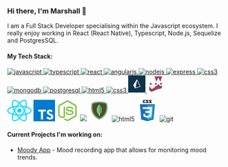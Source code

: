 ### Hi there, I'm Marshall 👋

I am a Full Stack Developer specialising within the Javascript ecosystem. I really enjoy working in React (React Native), Typescript, Node.js, Sequelize and PostgresSQL.

<h4>My Tech Stack:</h4>

<p><a href="https://developer.mozilla.org/en-US/docs/Web/JavaScript" rel="nofollow"> <img src="https://camo.githubusercontent.com/fd2e93802d3721ee42f49b505ffe71349f8ed87e86c96fcb96e746505faf0d23/68747470733a2f2f69636f6e67722e616d2f64657669636f6e2f6a6176617363726970742d6f726967696e616c2e7376673f73697a653d31323826636f6c6f723d63757272656e74436f6c6f72" alt="javascript" width="40" height="40" data-canonical-src="https://icongr.am/devicon/javascript-original.svg?size=128&amp;color=currentColor" style="max-width:100%;"> </a>
<a href="https://icongr.am/devicon/typescript-original.svg?size=128&amp;color=currentColor" rel="nofollow"> <img src="https://camo.githubusercontent.com/969941fee70809f2e154beb80b7f50f3d80a67eb35f7e5c8a47b614032ec7b6a/68747470733a2f2f69636f6e67722e616d2f64657669636f6e2f747970657363726970742d6f726967696e616c2e7376673f73697a653d31323826636f6c6f723d63757272656e74436f6c6f72" alt="typescript" width="40" height="40" data-canonical-src="https://icongr.am/devicon/typescript-original.svg?size=128&amp;color=currentColor" style="max-width:100%;"> </a>
<a href="https://reactjs.org/" rel="nofollow"> <img src="https://camo.githubusercontent.com/290939f8582a3cfe443a7d1d555e1403b6b9553fa97bc6f8db0e95771cce45f6/68747470733a2f2f69636f6e67722e616d2f64657669636f6e2f72656163742d6f726967696e616c2e7376673f73697a653d31323826636f6c6f723d63757272656e74436f6c6f72" alt="react" width="40" height="40" data-canonical-src="https://icongr.am/devicon/react-original.svg?size=128&amp;color=currentColor" style="max-width:100%;"> </a>
<a href="https://angular.io" rel="nofollow"> <img src="https://camo.githubusercontent.com/97c607d6bf4fcac0e1dcd3a60180dc8859efbdd4028df3ef678de79566ccf15a/68747470733a2f2f69636f6e67722e616d2f64657669636f6e2f616e67756c61726a732d6f726967696e616c2e7376673f73697a653d31323826636f6c6f723d63757272656e74436f6c6f72" alt="angularjs" width="40" height="40" data-canonical-src="https://icongr.am/devicon/angularjs-original.svg?size=128&amp;color=currentColor" style="max-width:100%;"> </a>
<a href="https://nodejs.org" rel="nofollow"> <img src="https://camo.githubusercontent.com/b6f3a358faa8d7b5a24528eef859f2200e930ddf058c9bbf2319f5294e5ddc89/68747470733a2f2f69636f6e67722e616d2f64657669636f6e2f6e6f64656a732d6f726967696e616c2d776f72646d61726b2e7376673f73697a653d31323826636f6c6f723d63757272656e74436f6c6f72" alt="nodejs" width="40" height="40" data-canonical-src="https://icongr.am/devicon/nodejs-original-wordmark.svg?size=128&amp;color=currentColor" style="max-width:100%;"> </a>
<a href="https://expressjs.com" rel="nofollow"> <img src="https://camo.githubusercontent.com/4f943da006980b03002bdbc3d40630c2e849f0131bfa8d1ee8e2714723df5e16/68747470733a2f2f69636f6e67722e616d2f64657669636f6e2f657870726573732d6f726967696e616c2d776f72646d61726b2e7376673f73697a653d31323826636f6c6f723d63757272656e74436f6c6f72" alt="express" width="40" height="40" data-canonical-src="https://icongr.am/devicon/express-original-wordmark.svg?size=128&amp;color=currentColor" style="max-width:100%;"> </a>
<a href="https://graphql.github.io/" rel="nofollow"> <img src="https://user-images.githubusercontent.com/25126281/102015838-d4678280-3d55-11eb-81d2-cd2a79ea3a82.png" alt="css3" width="40" height="40" style="max-width:100%;"> </a>
<a href="https://www.mongodb.com/" rel="nofollow"> <img src="https://camo.githubusercontent.com/d877614148260e402126c50c49552a4a34c81594c4030a7726d1be68f7135b72/68747470733a2f2f69636f6e67722e616d2f64657669636f6e2f6d6f6e676f64622d6f726967696e616c2d776f72646d61726b2e7376673f73697a653d31323826636f6c6f723d63757272656e74436f6c6f72" alt="mongodb" width="40" height="40" data-canonical-src="https://icongr.am/devicon/mongodb-original-wordmark.svg?size=128&amp;color=currentColor" style="max-width:100%;"> </a>
<a href="https://www.postgresql.org" rel="nofollow"> <img src="https://camo.githubusercontent.com/e3cc61d919bd70f7419bd1dd9d74b56e786efd0e5250c109b7a18d99ab1c1eaf/68747470733a2f2f69636f6e67722e616d2f64657669636f6e2f706f737467726573716c2d6f726967696e616c2d776f72646d61726b2e7376673f73697a653d31323826636f6c6f723d63757272656e74436f6c6f72" alt="postgresql" width="40" height="40" data-canonical-src="https://icongr.am/devicon/postgresql-original-wordmark.svg?size=128&amp;color=currentColor" style="max-width:100%;"> </a>
<a href="https://developer.mozilla.org/en-US/docs/Web/html" rel="nofollow"> <img src="https://camo.githubusercontent.com/ca2dd340a34ff89794d363b552a2acd0edbf30e7e84438fe979bb75b86d7f20d/68747470733a2f2f69636f6e67722e616d2f64657669636f6e2f68746d6c352d6f726967696e616c2d776f72646d61726b2e7376673f73697a653d31323826636f6c6f723d63757272656e74436f6c6f72" alt="html5" width="40" height="40" data-canonical-src="https://icongr.am/devicon/html5-original-wordmark.svg?size=128&amp;color=currentColor" style="max-width:100%;"> </a>
<a href="https://developer.mozilla.org/en-US/docs/Web/CSS" rel="nofollow"> <img src="https://camo.githubusercontent.com/85a8b97390bbadb88c3c5453648f18b0f50d27a4c593c23868cc9d43605c474f/68747470733a2f2f69636f6e67722e616d2f64657669636f6e2f637373332d6f726967696e616c2d776f72646d61726b2e7376673f73697a653d31323826636f6c6f723d63757272656e74436f6c6f72" alt="css3" width="40" height="40" data-canonical-src="https://icongr.am/devicon/css3-original-wordmark.svg?size=128&amp;color=currentColor" style="max-width:100%;"> </a>
<a href="https://www.prisma.io/" rel="nofollow"> <img src="https://github.com/ABJolis/ABJolis/raw/master/logos/prisma.png" alt="Prisma" width="40" height="40" style="max-width:100%;"> </a>
<a href="https://jestjs.io/" rel="nofollow"> <img src="https://github.com/ABJolis/ABJolis/raw/master/logos/jest.png" alt="Jest" width="40" height="40" style="max-width:100%;"> </a></p>
<span>
<img src='https://raw.githubusercontent.com/smartin88/smartin88/55feb0e04b454f02d4658d0d8e80946dc187d302/logos_react.svg' height='50' style='max-width:100%'>
<img src='https://github.com/geroalexander/geroalexander/blob/main/assets/TS.png?raw=true' height='50' style='max-width:100%'>
<img src='https://github.com/geroalexander/geroalexander/blob/main/assets/NODE.png?raw=true' height='50' style='max-width:100%'>
<img src='https://camo.githubusercontent.com/a58aff546649c1980c93bd8a583fd1e3c5377fd905218f10df00e8184a357286/68747470733a2f2f69636f6e67722e616d2f64657669636f6e2f706f737467726573716c2d6f726967696e616c2d776f72646d61726b2e7376673f73697a653d31323826636f6c6f723d666666666666' height='50' style='max-width:100%'>
<img src='https://github.com/geroalexander/geroalexander/blob/main/assets/MONGO.png?raw=true' height='50' style='max-width:100%'>
  <img src="https://camo.githubusercontent.com/ca2dd340a34ff89794d363b552a2acd0edbf30e7e84438fe979bb75b86d7f20d/68747470733a2f2f69636f6e67722e616d2f64657669636f6e2f68746d6c352d6f726967696e616c2d776f72646d61726b2e7376673f73697a653d31323826636f6c6f723d63757272656e74436f6c6f72" alt="html5" height="50" data-canonical-src="https://icongr.am/devicon/html5-original-wordmark.svg?size=128&amp;color=currentColor" style="max-width:100%;">
<img src='https://raw.githubusercontent.com/github/explore/80688e429a7d4ef2fca1e82350fe8e3517d3494d/topics/css/css.png' height='50'>
  <img src="https://camo.githubusercontent.com/e7a1a4cc187ec626ffacf138780f8f50d41480afb9af1a893941de702cc9f13e/68747470733a2f2f69636f6e67722e616d2f64657669636f6e2f6769742d6f726967696e616c2e7376673f73697a653d31323826636f6c6f723d63757272656e74436f6c6f72" alt="git" height="50" data-canonical-src="https://icongr.am/devicon/git-original.svg?size=128&amp;color=currentColor" style="max-width:100%;">
</span>

<h4>Current Projects I'm working on:</h4>
<ul>
  <li>
    <a href='https://github.com/BOUNCE8/MoodyApp/tree/development'>Moody App</a>  <span>- Mood recording app that allows for monitoring mood trends.</span>
  </li>
</ul>



<!--
**BOUNCE8/BOUNCE8** is a ✨ _special_ ✨ repository because its `README.md` (this file) appears on your GitHub profile.

Here are some ideas to get you started:

- 🔭 I’m currently working on ...
- 🌱 I’m currently learning ...
- 👯 I’m looking to collaborate on ...
- 🤔 I’m looking for help with ...
- 💬 Ask me about ...
- 📫 How to reach me: ...
- 😄 Pronouns: ...
- ⚡ Fun fact: ...
-->

